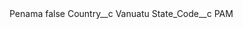 <?xml version="1.0" encoding="UTF-8"?>
<CustomMetadata xmlns="http://soap.sforce.com/2006/04/metadata" xmlns:xsi="http://www.w3.org/2001/XMLSchema-instance" xmlns:xsd="http://www.w3.org/2001/XMLSchema">
    <label>Penama</label>
    <protected>false</protected>
    <values>
        <field>Country__c</field>
        <value xsi:type="xsd:string">Vanuatu</value>
    </values>
    <values>
        <field>State_Code__c</field>
        <value xsi:type="xsd:string">PAM</value>
    </values>
</CustomMetadata>
